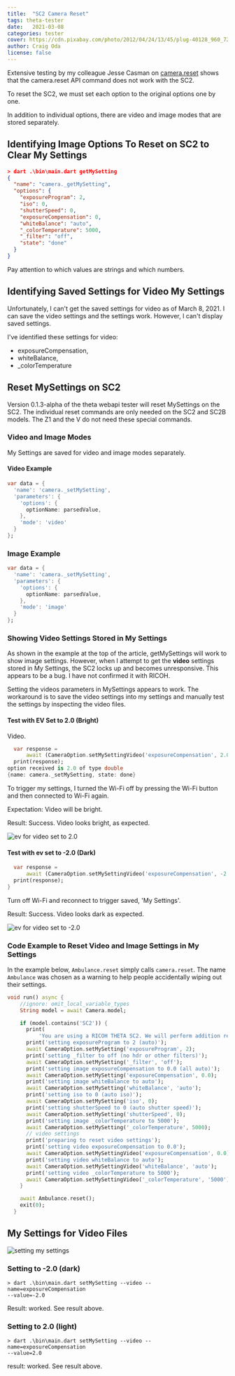 ```yaml
---
title:  "SC2 Camera Reset"
tags: theta-tester
date:   2021-03-08
categories: tester
cover: https://cdn.pixabay.com/photo/2012/04/24/13/45/plug-40128_960_720.png
author: Craig Oda
license: false
---
```


Extensive testing by my colleague Jesse Casman on 
[camera.reset](https://api.ricoh/docs/theta-web-api-v2.1/commands/camera.reset/)
shows that the camera.reset API command does not work with the SC2.

To reset the SC2, we must set each option to the original options one by one.

In addition to individual options, there are video and image modes that are stored separately.

## Identifying Image Options To Reset on SC2 to Clear My Settings

```json
> dart .\bin\main.dart getMySetting       
{
  "name": "camera._getMySetting",
  "options": {
    "exposureProgram": 2,
    "iso": 0,
    "shutterSpeed": 0,
    "exposureCompensation": 0,
    "whiteBalance": "auto",
    "_colorTemperature": 5000,
    "_filter": "off",
    "state": "done"
  }
}
```

Pay attention to which values are strings and which numbers.

## Identifying Saved Settings for Video My Settings

Unfortunately, I can't get the saved settings for video as of March 8, 2021.  I can
save the video settings and the settings work.  However, I can't display saved settings.

I've identified these settings for video:

* exposureCompensation,
* whiteBalance,
* _colorTemperature


## Reset MySettings on SC2

Version 0.1.3-alpha of the theta webapi tester will reset MySettings
on the SC2.  The individual reset commands are only needed on the SC2
and SC2B models.  The Z1 and the V do not need these special commands.


### Video and Image Modes

My Settings are saved for video and image modes separately.

#### Video Example

```dart
var data = {
  'name': 'camera._setMySetting',
  'parameters': {
    'options': {
      optionName: parsedValue,
    },
    'mode': 'video'
  }
};
```

### Image Example

```dart
var data = {
  'name': 'camera._setMySetting',
  'parameters': {
    'options': {
      optionName: parsedValue,
    },
    'mode': 'image'
  }
};
```

### Showing Video Settings Stored in My Settings

As shown in the example at the top of the article, getMySettings will work to show image settings.
However, when I attempt to get the __video__ settings stored in My Settings, the SC2 locks up and becomes
unresponsive.  This appears to be a bug.  I have not confirmed it with RICOH.

Setting the videos parameters in MySettings appears to work.  The workaround is to
save the video settings into my settings and manually test the settings by inspecting
the video files.

#### Test with EV Set to 2.0 (Bright)

Video.

```dart
  var response =
      await (CameraOption.setMySettingVideo('exposureCompensation', 2.0));
  print(response);
option received is 2.0 of type double
{name: camera._setMySetting, state: done}
```

To trigger my settings, I turned the Wi-Fi off by pressing the Wi-Fi button
and then connected to Wi-Fi again.

Expectation: Video will be bright.

Result: Success.  Video looks bright, as expected.

![ev for video set to 2.0](/webapi/images/2021_03/video_ev_2_0.png)

#### Test with ev set to -2.0 (Dark)

```dart
  var response =
      await (CameraOption.setMySettingVideo('exposureCompensation', -2.0));
  print(response);
}
```

Turn off Wi-Fi and reconnect to trigger saved, 'My Settings'.

Result: Success.  Video looks dark as expected.

![ev for video set to -2.0](/webapi/images/2021_03/video_ev_minus_2_0.png)


### Code Example to Reset Video and Image Settings in My Settings

In the example below, `Ambulance.reset` simply calls `camera.reset`.
The name `Ambulance` was chosen as a warning to help people accidentally wiping
out their settings.

```dart
void run() async {
    //ignore: omit_local_variable_types
    String model = await Camera.model;

    if (model.contains('SC2')) {
      print(
          'You are using a RICOH THETA SC2. We will perform addition reset commands');
      print('setting exposureProgram to 2 (auto)');
      await CameraOption.setMySetting('exposureProgram', 2);
      print('setting _filter to off (no hdr or other filters)');
      await CameraOption.setMySetting('_filter', 'off');
      print('setting image exposureCompensation to 0.0 (all auto)');
      await CameraOption.setMySetting('exposureCompensation', 0.0);
      print('setting image whiteBalance to auto');
      await CameraOption.setMySetting('whiteBalance', 'auto');
      print('setting iso to 0 (auto iso)');
      await CameraOption.setMySetting('iso', 0);
      print('setting shutterSpeed to 0 (auto shutter speed)');
      await CameraOption.setMySetting('shutterSpeed', 0);
      print('setting image _colorTemperature to 5000');
      await CameraOption.setMySetting('_colorTemperature', 5000);
      // video settings
      print('preparing to reset video settings');
      print('setting video exposureCompensation to 0.0');
      await CameraOption.setMySettingVideo('exposureCompensation', 0.0);
      print('setting video whiteBalance to auto');
      await CameraOption.setMySettingVideo('whiteBalance', 'auto');
      print('setting video _colorTemperature to 5000');
      await CameraOption.setMySettingVideo('_colorTemperature', '5000');
    }

    await Ambulance.reset();
    exit(0);
  }
```


## My Settings for Video Files

![setting my settings](/webapi/images/2021_03/mysettings_test.png)

### Setting to -2.0 (dark)

```shell
> dart .\bin\main.dart setMySetting --video --name=exposureCompensation 
--value=-2.0
```

Result: worked.  See result above.

### Setting to 2.0 (light)

```shell
> dart .\bin\main.dart setMySetting --video --name=exposureCompensation 
--value=2.0
```

result: worked.  See result above.
